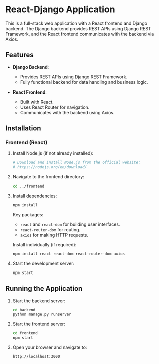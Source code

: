 # React-Django Application

This is a full-stack web application with a React frontend and Django backend. The Django backend provides REST APIs using Django REST Framework, and the React frontend communicates with the backend via Axios.

## Features

- **Django Backend**:
  - Provides REST APIs using Django REST Framework.
  - Fully functional backend for data handling and business logic.

- **React Frontend**:
  - Built with React.
  - Uses React Router for navigation.
  - Communicates with the backend using Axios.

## Installation
### Frontend (React)

1. Install Node.js (if not already installed):
   ```bash
   # Download and install Node.js from the official website:
   # https://nodejs.org/en/download/
   ```

2. Navigate to the frontend directory:
   ```bash
   cd ../frontend
   ```

3. Install dependencies:
   ```bash
   npm install
   ```

   Key packages:
   - `react` and `react-dom` for building user interfaces.
   - `react-router-dom` for routing.
   - `axios` for making HTTP requests.

   Install individually (if required):
   ```bash
   npm install react react-dom react-router-dom axios
   ```

4. Start the development server:
   ```bash
   npm start
   ```
## Running the Application

1. Start the backend server:
   ```bash
   cd backend
   python manage.py runserver
   ```

2. Start the frontend server:
   ```bash
   cd frontend
   npm start
   ```

3. Open your browser and navigate to:
   ```text
   http://localhost:3000
   ```
